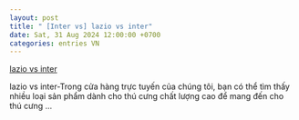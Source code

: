 ```yaml
---
layout: post
title: " [Inter vs] lazio vs inter"
date: Sat, 31 Aug 2024 12:00:00 +0700
categories: entries VN
---
```

[lazio vs inter](https://caa.gov.vn/fish/2024-lazio-vs-inter-0901)

lazio vs inter-Trong cửa hàng trực tuyến của chúng tôi, bạn có thể tìm thấy nhiều loại sản phẩm dành cho thú cưng chất lượng cao để mang đến cho thú cưng ...

